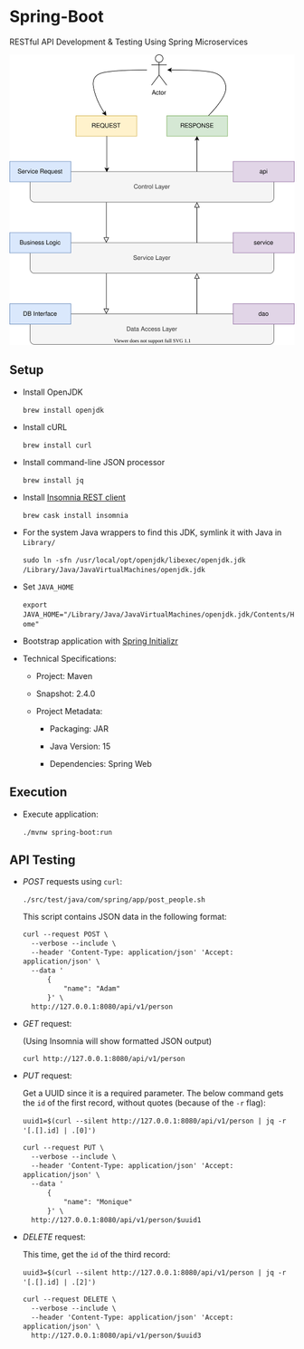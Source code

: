 # Spring-Boot

RESTful API Development & Testing Using Spring Microservices

<p align="center">
  <img src="src/docs/functionality.svg" />
</p>

## Setup

+ Install OpenJDK

  `brew install openjdk`

+ Install cURL

  `brew install curl`

+ Install command-line JSON processor

  `brew install jq`

+ Install [Insomnia REST client][1]

  `brew cask install insomnia`

+ For the system Java wrappers to find this JDK, symlink it with Java in `Library/`

  `sudo ln -sfn /usr/local/opt/openjdk/libexec/openjdk.jdk /Library/Java/JavaVirtualMachines/openjdk.jdk`

+ Set `JAVA_HOME`

  `export JAVA_HOME="/Library/Java/JavaVirtualMachines/openjdk.jdk/Contents/Home"`

+ Bootstrap application with [Spring Initializr][2]

+ Technical Specifications:

  + Project: Maven

  + Snapshot: 2.4.0

  + Project Metadata:

    + Packaging: JAR

    + Java Version: 15

    + Dependencies: Spring Web

## Execution

+ Execute application:

  `./mvnw spring-boot:run`

## API Testing

+ *POST* requests using `curl`:

  `./src/test/java/com/spring/app/post_people.sh`

  This script contains JSON data in the following format:

  ```
  curl --request POST \
    --verbose --include \
    --header 'Content-Type: application/json' 'Accept: application/json' \
    --data '
        {
            "name": "Adam"
        }' \
    http://127.0.0.1:8080/api/v1/person
  ```


+ *GET* request:

  (Using Insomnia will show formatted JSON output)

  ```
  curl http://127.0.0.1:8080/api/v1/person
  ```


+ *PUT* request:

  Get a UUID since it is a required parameter. The below command gets the `id` of the first record, without quotes (because of the `-r` flag):

  `uuid1=$(curl --silent http://127.0.0.1:8080/api/v1/person | jq -r '[.[].id] | .[0]')`

  ```
  curl --request PUT \
    --verbose --include \
    --header 'Content-Type: application/json' 'Accept: application/json' \
    --data '
        {
            "name": "Monique"
        }' \
    http://127.0.0.1:8080/api/v1/person/$uuid1
  ```


+ *DELETE* request:

  This time, get the `id` of the third record:

  `uuid3=$(curl --silent http://127.0.0.1:8080/api/v1/person | jq -r '[.[].id] | .[2]')`

  ```
  curl --request DELETE \
    --verbose --include \
    --header 'Content-Type: application/json' 'Accept: application/json' \
    http://127.0.0.1:8080/api/v1/person/$uuid3
  ```

[1]: https://insomnia.rest/
[2]: https://start.spring.io/

